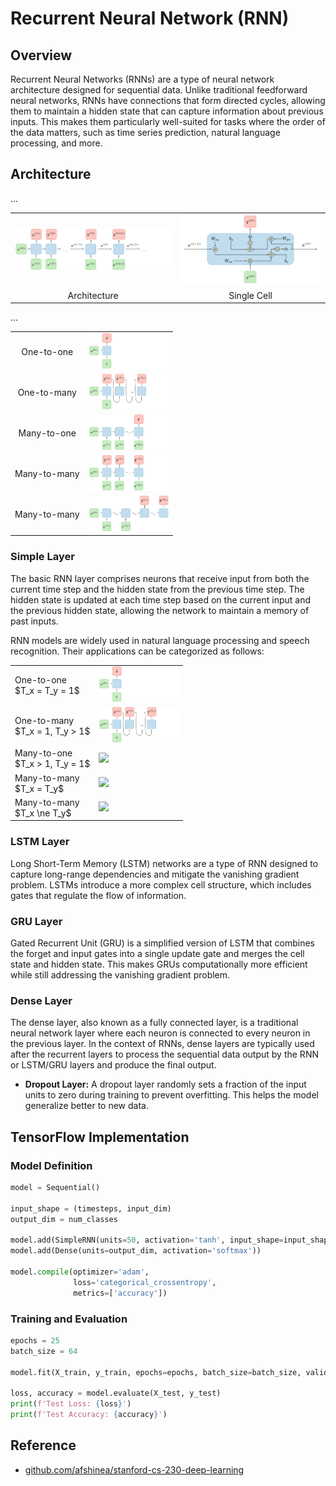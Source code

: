 # Recurrent Neural Network (RNN)

## Overview

Recurrent Neural Networks (RNNs) are a type of neural network architecture designed for sequential data. Unlike traditional feedforward neural networks, RNNs have connections that form directed cycles, allowing them to maintain a hidden state that can capture information about previous inputs. This makes them particularly well-suited for tasks where the order of the data matters, such as time series prediction, natural language processing, and more.

## Architecture

...

<table>
    <tr>
        <td><img src="/RNN/img/1.png" width="512"></td>
        <td><img src="/RNN/img/2.png" width="512"></td>
    </tr>
    <tr>
        <td align="center">Architecture</td>
        <td align="center">Single Cell</td>
    </tr>
</table>

...

<table>
    <tr>
        <td align="center">One-to-one</td>
        <td><img src="/RNN/img/3.png" width="128"></td>
    </tr>
    <tr>
        <td align="center">One-to-many</td>
        <td><img src="/RNN/img/4.png" width="128"></td>
    </tr>
        <tr>
        <td align="center">Many-to-one</td>
        <td><img src="/RNN/img/5.png" width="128"></td>
    </tr>
        <tr>
        <td align="center">Many-to-many</td>
        <td><img src="/RNN/img/6.png" width="128"></td>
    </tr>
        <tr>
        <td align="center">Many-to-many</td>
        <td><img src="/RNN/img/7.png" width="128"></td>
    </tr>
</table>

### Simple Layer

The basic RNN layer comprises neurons that receive input from both the current time step and the hidden state from the previous time step. The hidden state is updated at each time step based on the current input and the previous hidden state, allowing the network to maintain a memory of past inputs.

RNN models are widely used in natural language processing and speech recognition. Their applications can be categorized as follows:

<table>
    <tr>
        <td>One-to-one<br> $T_x = T_y = 1$ </td>
        <td><img src="/RNN/img/3.png" width="128"></td>
    </tr>
    <tr>
        <td>One-to-many<br> $T_x = 1, T_y > 1$ </td>
        <td><img src="/RNN/img/4.png" width="128"></td>
    </tr>
    <tr>
        <td>Many-to-one<br> $T_x > 1, T_y = 1$ </td>
        <td><img src="path/to/RNN/img/5.png" width="128"></td>
    </tr>
    <tr>
        <td>Many-to-many<br> $T_x = T_y$ </td>
        <td><img src="path/to/RNN/img/6.png" width="128"></td>
    </tr>
    <tr>
        <td>Many-to-many<br> $T_x \ne T_y$ </td>
        <td><img src="path/to/RNN/img/7.png" width="128"></td>
    </tr>
</table>

### LSTM Layer

Long Short-Term Memory (LSTM) networks are a type of RNN designed to capture long-range dependencies and mitigate the vanishing gradient problem. LSTMs introduce a more complex cell structure, which includes gates that regulate the flow of information.

### GRU Layer

Gated Recurrent Unit (GRU) is a simplified version of LSTM that combines the forget and input gates into a single update gate and merges the cell state and hidden state. This makes GRUs computationally more efficient while still addressing the vanishing gradient problem.

### Dense Layer

The dense layer, also known as a fully connected layer, is a traditional neural network layer where each neuron is connected to every neuron in the previous layer. In the context of RNNs, dense layers are typically used after the recurrent layers to process the sequential data output by the RNN or LSTM/GRU layers and produce the final output.

- **Dropout Layer:** A dropout layer randomly sets a fraction of the input units to zero during training to prevent overfitting. This helps the model generalize better to new data.

## TensorFlow Implementation

### Model Definition

```py
model = Sequential()

input_shape = (timesteps, input_dim)
output_dim = num_classes

model.add(SimpleRNN(units=50, activation='tanh', input_shape=input_shape))
model.add(Dense(units=output_dim, activation='softmax'))

model.compile(optimizer='adam',
              loss='categorical_crossentropy',
              metrics=['accuracy'])
```

### Training and Evaluation

```py
epochs = 25
batch_size = 64

model.fit(X_train, y_train, epochs=epochs, batch_size=batch_size, validation_data=(X_val, y_val))

loss, accuracy = model.evaluate(X_test, y_test)
print(f'Test Loss: {loss}')
print(f'Test Accuracy: {accuracy}')
```

## Reference

- [github.com/afshinea/stanford-cs-230-deep-learning](https://github.com/afshinea/stanford-cs-230-deep-learning)
